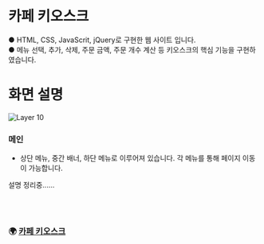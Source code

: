 # 카페 키오스크
● HTML, CSS, JavaScrit, jQuery로 구현한 웹 사이트 입니다.<br>
● 메뉴 선택, 추가, 삭제, 주문 금액, 주문 개수 계산 등 키오스크의 핵심 기능을 구현하였습니다.<br>
# 화면 설명 #
![Layer 10](https://user-images.githubusercontent.com/118651919/221716478-195ea552-e024-4765-a560-a02c28f9cc9e.png)
### 메인 <br>
- 상단 메뉴, 중간 배너, 하단 메뉴로 이루어져 있습니다. 각 메뉴를 통해 페이지 이동이 가능합니다.

설명 정리중......

<br><br> 
### 🌍 [카페 키오스크](https://gomtarus.github.io/Cafe_kiosk/main.html)

